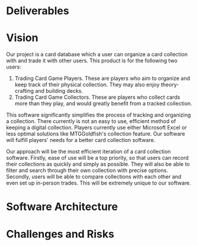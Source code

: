 # **Deliverables**





# **Vision**

Our project is a card database which a user can organize a card collection with and trade it with other users. 
This product is for the following two users:
  1. Trading Card Game Players. These are players who aim to organize and keep track of their physical collection. They may also enjoy theory-crafting and      building decks.
  2. Trading Card Game Collectors. These are players who collect cards more than they play, and would greatly benefit from a tracked collection.
  
This software significantly simplifies the process of tracking and organizing a collection. There currently is not an easy to use, efficient method of keeping a digital collection. Players currently use either Microsoft Excel or less optimal solutions like MTGGoldfish's collection feature. Our software will fulfill players' needs for a better card collection software.

Our approach will be the most efficient iteration of a card collection software. Firstly, ease of use will be a top priority, so that users can record their collections as quickly and simply as possible. They will also be able to filter and search through their own collection with precise options. Secondly, users will be able to compare collections with each other and even set up in-person trades. This will be extremely unique to our software.



# **Software Architecture**



# **Challenges and Risks**
